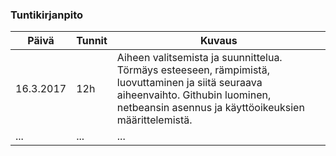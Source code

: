 ### Tuntikirjanpito
Päivä | Tunnit | Kuvaus
---|---|---
16.3.2017 | 12h | Aiheen valitsemista ja suunnittelua. Törmäys esteeseen, rämpimistä, luovuttaminen ja siitä seuraava aiheenvaihto. Githubin luominen, netbeansin asennus ja käyttöoikeuksien määrittelemistä.
...|...|...|
